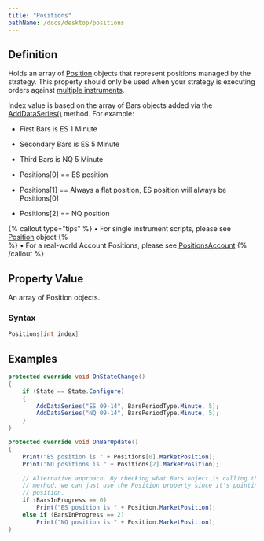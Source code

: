 ```yaml
---
title: "Positions"
pathName: /docs/desktop/positions
---
```


## Definition

Holds an array of [Position](/docs/desktop/position) objects that represent positions managed by the strategy. This property should only be used when your strategy is executing orders against [multiple instruments](/docs/desktop/multi-time_frame__instruments).

Index value is based on the array of Bars objects added via the [AddDataSeries()](/docs/desktop/adddataseries) method. For example:

- First Bars is ES 1 Minute
- Secondary Bars is ES 5 Minute
- Third Bars is NQ 5 Minute

- Positions[0] == ES position
- Positions[1] == Always a flat position, ES position will always be Positions[0]
- Positions[2] == NQ position

{% callout type="tips" %}
&bull; For single instrument scripts, please see [Position](/docs/desktop/position) object {% <br> %} &bull; For a real-world Account Positions, please see [PositionsAccount](/docs/desktop/positions_account)
{% /callout %}

## Property Value

An array of Position objects.

### Syntax

```csharp
Positions[int index]
```

## Examples

```csharp
protected override void OnStateChange()
{
    if (State == State.Configure)
    {
        AddDataSeries("ES 09-14", BarsPeriodType.Minute, 5);
        AddDataSeries("NQ 09-14", BarsPeriodType.Minute, 5);
    }
}

protected override void OnBarUpdate()
{
    Print("ES position is " + Positions[0].MarketPosition);
    Print("NQ positions is " + Positions[2].MarketPosition);

    // Alternative approach. By checking what Bars object is calling the OnBarUpdate()
    // method, we can just use the Position property since it's pointing to the correct
    // position.
    if (BarsInProgress == 0)
        Print("ES position is " + Position.MarketPosition);
    else if (BarsInProgress == 2)
        Print("NQ position is " + Position.MarketPosition);
}
```


